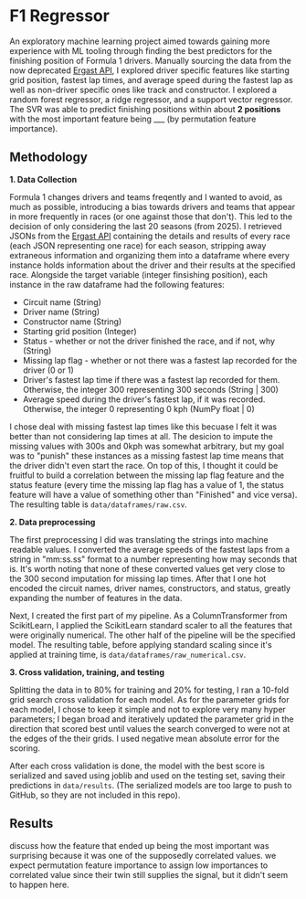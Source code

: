 # F1 Regressor

An exploratory machine learning project aimed towards gaining more experience with ML tooling through finding the best predictors for the finishing position of Formula 1 drivers. Manually sourcing the data from the now deprecated [Ergast API](https://ergast.com/mrd/), I explored driver specific features like starting grid position, fastest lap times, and average speed during the fastest lap as well as non-driver specific ones like track and constructor. I explored a random forest regressor, a ridge regressor, and a support vector regressor. The SVR was able to predict finishing positions within about **2 positions** with the most important feature being ___ (by permutation feature importance).

## Methodology

**1. Data Collection**

Formula 1 changes drivers and teams freqently and I wanted to avoid, as much as possible, introducing a bias towards drivers and teams that appear in more frequently in races (or one against those that don't). This led to the decision of only considering the last 20 seasons (from 2025). I retrieved JSONs from the [Ergast API](https://ergast.com/mrd/) containing the details and results of every race (each JSON representing one race) for each season, stripping away extraneous information and organizing them into a dataframe where every instance holds information about the driver and their results at the specified race. Alongside the target variable (integer finsishing position), each instance in the raw dataframe had the following features:

 * Circuit name (String)
 * Driver name (String)
 * Constructor name (String)
 * Starting grid position (Integer)
 * Status - whether or not the driver finished the race, and if not, why (String)
 * Missing lap flag - whether or not there was a fastest lap recorded for the driver (0 or 1)
 * Driver's fastest lap time if there was a fastest lap recorded for them. Otherwise, the integer 300 representing 300 seconds (String | 300)
 * Average speed during the driver's fastest lap, if it was recorded. Otherwise, the integer 0 representing 0 kph (NumPy float | 0)

 I chose deal with missing fastest lap times like this becuase I felt it was better than not considering lap times at all. The desicion to impute the missing values with 300s and 0kph was somewhat arbitrary, but my goal was to "punish" these instances as a missing fastest lap time means that the driver didn't even start the race. On top of this, I thought it could be fruitful to build a correlation between the missing lap flag feature and the status feature (every time the missing lap flag has a value of 1, the status feature will have a value of something other than "Finished" and vice versa). The resulting table is `data/dataframes/raw.csv`.

 **2. Data preprocessing**

 The first preprocessing I did was translating the strings into machine readable values. I converted the average speeds of the fastest laps from a string in "mm:ss.ss" format to a number representing how may seconds that is. It's worth noting that none of these converted values get very close to the 300 second imputation for missing lap times. After that I one hot encoded the circuit names, driver names, constructors, and status, greatly expanding the number of features in the data. 

 Next, I created the first part of my pipeline. As a ColumnTransformer from ScikitLearn, I applied the ScikitLearn standard scaler to all the features that were originally numerical. The other half of the pipeline will be the specified model. The resulting table, before applying standard scaling since it's applied at training time, is `data/dataframes/raw_numerical.csv`.

**3. Cross validation, training, and testing**

Splitting the data in to 80% for training and 20% for testing, I ran a 10-fold grid search cross validation for each model. As for the parameter grids for each model, I chose to keep it simple and not to explore very many hyper parameters; I began broad and iteratively updated the parameter grid in the direction that scored best until values the search converged to were not at the edges of the their grids. I used negative mean absolute error for the scoring.

After each cross validation is done, the model with the best score is serialized and saved using joblib and used on the testing set, saving their predictions in `data/results`. (The serialized models are too large to push to GitHub, so they are not included in this repo).

 ## Results

 discuss how the feature that ended up being the most important was surprising because it was one of the supposedly correlated values. we expect permutation feature importance to assign low importances to correlated value since their twin still supplies the signal, but it didn't seem to happen here.


